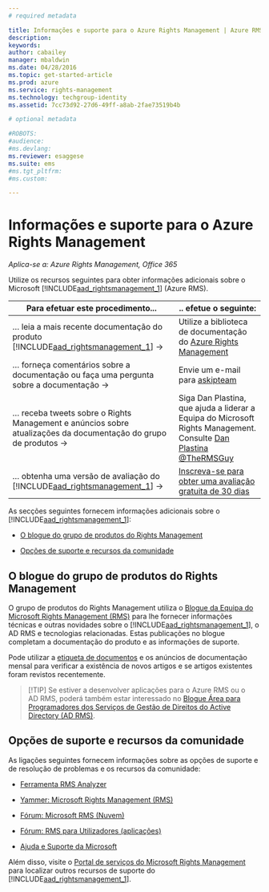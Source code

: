 ```yaml
---
# required metadata

title: Informações e suporte para o Azure Rights Management | Azure RMS
description:
keywords:
author: cabailey
manager: mbaldwin
ms.date: 04/28/2016
ms.topic: get-started-article
ms.prod: azure
ms.service: rights-management
ms.technology: techgroup-identity
ms.assetid: 7cc73d92-27d6-49ff-a8ab-2fae73519b4b

# optional metadata

#ROBOTS:
#audience:
#ms.devlang:
ms.reviewer: esaggese
ms.suite: ems
#ms.tgt_pltfrm:
#ms.custom:

---
```


# Informações e suporte para o Azure Rights Management

*Aplica-se a: Azure Rights Management, Office 365*

Utilize os recursos seguintes para obter informações adicionais sobre o Microsoft [!INCLUDE[aad_rightsmanagement_1](../includes/aad_rightsmanagement_1_md.md)] (Azure RMS).

|Para efetuar este procedimento...|.. efetue o seguinte:|
|----------------|---------------|
|… leia a mais recente documentação do produto [!INCLUDE[aad_rightsmanagement_1](../includes/aad_rightsmanagement_1_md.md)] →|Utilize a biblioteca de documentação do [Azure Rights Management](../understand-explore/azure-rights-management.md)|
|… forneça comentários sobre a documentação ou faça uma pergunta sobre a documentação →|Envie um e-mail para [askipteam](mailto:%20askipteam@microsoft.com?subject=Documentation%20feedback)|
|… receba tweets sobre o Rights Management e anúncios sobre atualizações da documentação do grupo de produtos →|Siga Dan Plastina, que ajuda a liderar a Equipa do Microsoft Rights Management. Consulte [Dan Plastina @TheRMSGuy](https://twitter.com/TheRMSGuy)|
|… obtenha uma versão de avaliação do [!INCLUDE[aad_rightsmanagement_1](../includes/aad_rightsmanagement_1_md.md)] →|[Inscreva-se para obter uma avaliação gratuita de 30 dias](https://portal.microsoftonline.com/Signup/MainSignUp15.aspx?&amp;OfferId=A43415D3-404C-4df3-B31B-AAD28118A778&amp;dl=RIGHTSMANAGEMENT&amp;ali=1)|
As secções seguintes fornecem informações adicionais sobre o [!INCLUDE[aad_rightsmanagement_1](../includes/aad_rightsmanagement_1_md.md)]:


-   [O blogue do grupo de produtos do Rights Management](information-support.md#BKMK_ProductGroupBlog)

-   [Opções de suporte e recursos da comunidade](#support-options-and-community-resources)


## O blogue do grupo de produtos do Rights Management
O grupo de produtos do Rights Management utiliza o [Blogue da Equipa do Microsoft Rights Management (RMS)](http://blogs.technet.com/b/rms/) para lhe fornecer informações técnicas e outras novidades sobre o [!INCLUDE[aad_rightsmanagement_1](../includes/aad_rightsmanagement_1_md.md)], o AD RMS e tecnologias relacionadas. Estas publicações no blogue completam a documentação do produto e as informações de suporte.

Pode utilizar a [etiqueta de documentos](http://blogs.technet.com/b/rms/archive/tags/docs/) e os anúncios de documentação mensal para verificar a existência de novos artigos e se artigos existentes foram revistos recentemente.

> [!TIP] Se estiver a desenvolver aplicações para o Azure RMS ou o AD RMS, poderá também estar interessado no [Blogue Área para Programadores dos Serviços de Gestão de Direitos do Active Directory (AD RMS)](http://blogs.msdn.com/b/rms/).

## Opções de suporte e recursos da comunidade
As ligações seguintes fornecem informações sobre as opções de suporte e de resolução de problemas e os recursos da comunidade:

-   [Ferramenta RMS Analyzer](http://www.microsoft.com/en-us/download/details.aspx?id=46437)

-   [Yammer: Microsoft Rights Management (RMS)](http://www.yammer.com/AskIPTeam)

-   [Fórum: Microsoft RMS (Nuvem)](https://social.technet.microsoft.com/Forums/en-US/home?forum=rmscloud)

-   [Fórum: RMS para Utilizadores (aplicações)](https://social.technet.microsoft.com/Forums/en-US/home?forum=rmsapps)

-   [Ajuda e Suporte da Microsoft](http://go.microsoft.com/fwlink/?LinkId=243064)

Além disso, visite o [Portal de serviços do Microsoft Rights Management](http://www.microsoft.com/rms) para localizar outros recursos de suporte do [!INCLUDE[aad_rightsmanagement_1](../includes/aad_rightsmanagement_1_md.md)].





<!--HONumber=May16_HO2-->


